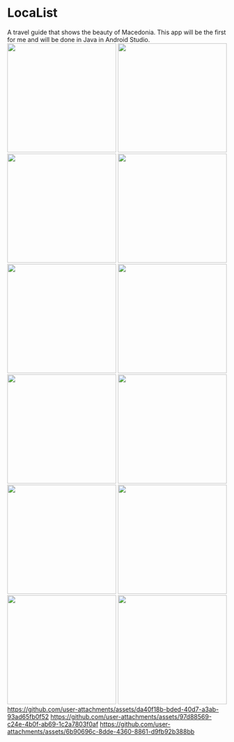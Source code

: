 # LocaList
A travel guide that shows the beauty of Macedonia. This app will be the first for me and will be done in Java in Android Studio. 
<img src="https://github.com/user-attachments/assets/754a870f-8778-401d-9237-97eea70096d9" width="250">
<img src="https://github.com/user-attachments/assets/5978288f-ebd5-4305-8b31-46fcdb34be70" width="250">
<img src="https://github.com/user-attachments/assets/49c6fd41-d11e-4791-b85d-5432ad84415b" width="250">
<img src="https://github.com/user-attachments/assets/92d3e48b-520c-4655-bd0f-27d022e93710" width="250">
<img src="https://github.com/user-attachments/assets/a809a9ad-0937-4bc8-aad4-7391fa427549" width="250">
<img src="https://github.com/user-attachments/assets/a5333d89-ff59-45b6-8cf7-4356f2f8a7f1" width="250">
<img src="https://github.com/user-attachments/assets/e2217706-04fa-428d-93cd-0114ce495795" width="250">
<img src="https://github.com/user-attachments/assets/28006882-3bd2-46c5-bd4b-aab0ec2c0999" width="250">
<img src="https://github.com/user-attachments/assets/889d6029-72cb-41d7-b6c0-bfffce30c86a" width="250">
<img src="https://github.com/user-attachments/assets/30089a2a-30f3-48c1-9fdd-9079d043eee5" width="250">
<img src="https://github.com/user-attachments/assets/3bda3d8c-b400-40d9-84fd-9ada93f10584" width="250">
<img src="https://github.com/user-attachments/assets/8f930643-94bd-4327-ade7-b822c16b83ca" width="250">
https://github.com/user-attachments/assets/da40f18b-bded-40d7-a3ab-93ad65fb0f52
https://github.com/user-attachments/assets/97d88569-c24e-4b0f-ab69-1c2a7803f0af
https://github.com/user-attachments/assets/6b90696c-8dde-4360-8861-d9fb92b388bb
